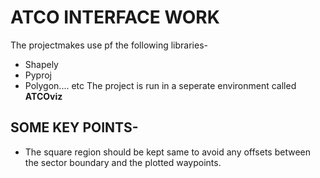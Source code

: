 # ATCO INTERFACE WORK

The projectmakes use pf the following libraries-

* Shapely
* Pyproj
* Polygon.... etc
The project is run in a seperate environment called **ATCOviz**

## SOME KEY POINTS-

* The square region should be kept same to avoid any offsets between the sector boundary and the plotted waypoints. 
